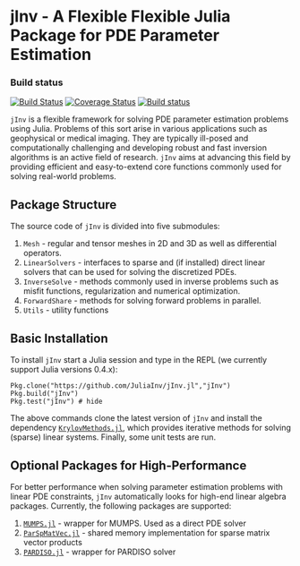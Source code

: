 # jInv - A Flexible Flexible Julia Package for PDE Parameter Estimation

### Build status
[![Build Status](https://travis-ci.org/JuliaInv/jInv.jl.svg?branch=master)](https://travis-ci.org/JuliaInv/jInv.jl) 
[![Coverage Status](https://coveralls.io/repos/github/JuliaInv/jInv.jl/badge.svg?branch=master)](https://coveralls.io/github/JuliaInv/jInv.jl?branch=master)
[![Build status](https://ci.appveyor.com/api/projects/status/0pxgtmm08b0w6wgh?svg=true)](https://ci.appveyor.com/project/JuliaInv/jinv-jl-81lel)


`jInv` is a flexible framework for solving PDE parameter estimation problems using Julia. Problems of this sort arise in various applications such as geophysical or medical imaging.  They are typically ill-posed and computationally challenging and developing robust and fast inversion algorithms is an active field of research. `jInv` aims at advancing this field by providing efficient and easy-to-extend core functions commonly used for solving real-world problems.

## Package Structure

The source code of `jInv` is divided into five submodules: 

1. `Mesh` - regular and tensor meshes in 2D and 3D as well as differential operators.
2. `LinearSolvers` - interfaces to sparse and (if installed) direct linear solvers that can be used for solving the discretized PDEs.
3. `InverseSolve` - methods commonly used in inverse problems such as misfit functions, regularization and numerical optimization. 
4. `ForwardShare` - methods for solving forward problems in parallel.
5. `Utils` - utility functions

## Basic Installation

To install `jInv` start a Julia session and type in the REPL (we currently support Julia versions 0.4.x):
```@repl
Pkg.clone("https://github.com/JuliaInv/jInv.jl","jInv")
Pkg.build("jInv")
Pkg.test("jInv") # hide
```

The above commands clone the latest version of `jInv` and install the dependency [`KrylovMethods.jl`](https://github.com/lruthotto/KrylovMethods.jl), which provides iterative methods for solving (sparse) linear systems. Finally, some unit tests are run. 

## Optional Packages for High-Performance

For better performance when solving parameter estimation problems with linear PDE constraints, `jInv` automatically looks for high-end linear algebra packages. Currently, the following packages are supported:

1. [`MUMPS.jl`](https://github.com/JuliaSparse/MUMPS.jl) - wrapper for MUMPS. Used as a direct PDE solver
2. [`ParSpMatVec.jl`](https://github.com/lruthotto/ParSpMatVec.jl) - shared memory implementation for sparse matrix vector products
3. [`PARDISO.jl`](https://github.com/JuliaSparse/PARDISO.jl) - wrapper for PARDISO solver


